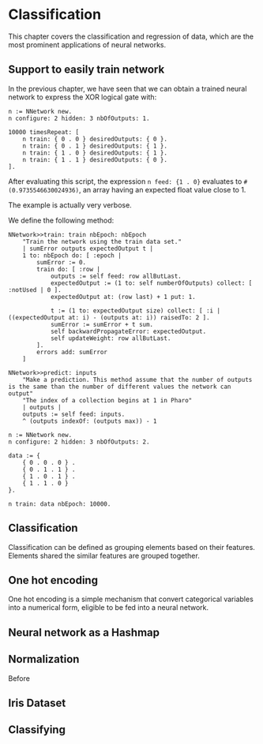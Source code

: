 
# Classification 

This chapter covers the classification and regression of data, which are the most prominent applications of neural networks.

## Support to easily train network

In the previous chapter, we have seen that we can obtain a trained neural network to express the XOR logical gate with:

```Smalltalk
n := NNetwork new.
n configure: 2 hidden: 3 nbOfOutputs: 1.

10000 timesRepeat: [ 
	n train: { 0 . 0 } desiredOutputs: { 0 }.	
	n train: { 0 . 1 } desiredOutputs: { 1 }.
	n train: { 1 . 0 } desiredOutputs: { 1 }.
	n train: { 1 . 1 } desiredOutputs: { 0 }.
].
```

After evaluating this script, the expression `n feed: {1 . 0}` evaluates to `#(0.9735546630024936)`, an array having an expected float value close to 1.

The example is actually very verbose. 

We define the following method:

```Smalltalk
NNetwork>>train: train nbEpoch: nbEpoch
	"Train the network using the train data set."
	| sumError outputs expectedOutput t |
	1 to: nbEpoch do: [ :epoch |
		sumError := 0.
		train do: [ :row |
			outputs := self feed: row allButLast.
			expectedOutput := (1 to: self numberOfOutputs) collect: [ :notUsed | 0 ].
			expectedOutput at: (row last) + 1 put: 1.
			 
			t := (1 to: expectedOutput size) collect: [ :i | ((expectedOutput at: i) - (outputs at: i)) raisedTo: 2 ].
			sumError := sumError + t sum.
			self backwardPropagateError: expectedOutput.
			self updateWeight: row allButLast.
		].
		errors add: sumError
	] 
```

```Smalltalk
NNetwork>>predict: inputs
	"Make a prediction. This method assume that the number of outputs is the same than the number of different values the network can output"
	"The index of a collection begins at 1 in Pharo"
	| outputs |
	outputs := self feed: inputs.
	^ (outputs indexOf: (outputs max)) - 1
```

```Smalltalk
n := NNetwork new.
n configure: 2 hidden: 3 nbOfOutputs: 2.

data := { 
	{ 0 . 0 . 0 } .
	{ 0 . 1 . 1 } .
	{ 1 . 0 . 1 } .
	{ 1 . 1 . 0 }
}.

n train: data nbEpoch: 10000.
```

## Classification 

Classification can be defined as grouping elements based on their features. Elements shared the similar features are grouped together. 

## One hot encoding

One hot encoding is a simple mechanism that convert categorical variables into a numerical form, eligible to be fed into a neural network. 

## Neural network as a Hashmap



## Normalization

Before 

## Iris Dataset

## Classifying


